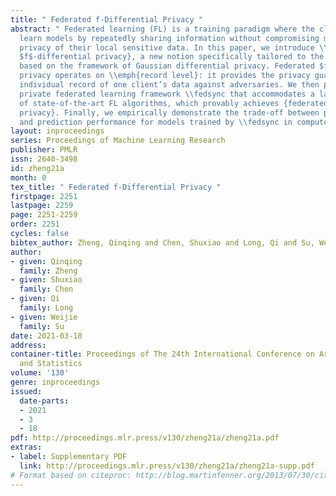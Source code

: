 ```yaml
---
title: " Federated f-Differential Privacy "
abstract: " Federated learning (FL) is a training paradigm where the clients collaboratively
  learn models by repeatedly sharing information without compromising much on the
  privacy of their local sensitive data. In this paper, we introduce \\emph{federated
  $f$-differential privacy}, a new notion specifically tailored to the federated setting,
  based on the framework of Gaussian differential privacy. Federated $f$-differential
  privacy operates on \\emph{record level}: it provides the privacy guarantee on each
  individual record of one client’s data against adversaries. We then propose a generic
  private federated learning framework \\fedsync that accommodates a large family
  of state-of-the-art FL algorithms, which provably achieves {federated $f$-differential
  privacy}. Finally, we empirically demonstrate the trade-off between privacy guarantee
  and prediction performance for models trained by \\fedsync in computer vision tasks. "
layout: inproceedings
series: Proceedings of Machine Learning Research
publisher: PMLR
issn: 2640-3498
id: zheng21a
month: 0
tex_title: " Federated f-Differential Privacy "
firstpage: 2251
lastpage: 2259
page: 2251-2259
order: 2251
cycles: false
bibtex_author: Zheng, Qinqing and Chen, Shuxiao and Long, Qi and Su, Weijie
author:
- given: Qinqing
  family: Zheng
- given: Shuxiao
  family: Chen
- given: Qi
  family: Long
- given: Weijie
  family: Su
date: 2021-03-18
address: 
container-title: Proceedings of The 24th International Conference on Artificial Intelligence
  and Statistics
volume: '130'
genre: inproceedings
issued:
  date-parts:
  - 2021
  - 3
  - 18
pdf: http://proceedings.mlr.press/v130/zheng21a/zheng21a.pdf
extras:
- label: Supplementary PDF
  link: http://proceedings.mlr.press/v130/zheng21a/zheng21a-supp.pdf
# Format based on citeproc: http://blog.martinfenner.org/2013/07/30/citeproc-yaml-for-bibliographies/
---
```

